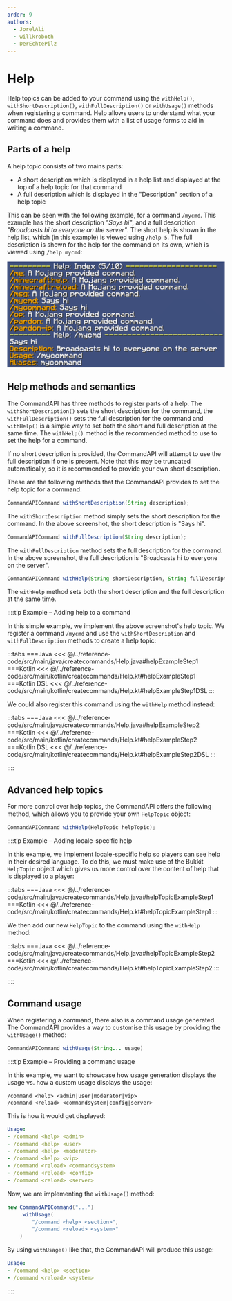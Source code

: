 ```yaml
---
order: 9
authors:
  - JorelAli
  - willkroboth
  - DerEchtePilz
---
```


# Help

Help topics can be added to your command using the `withHelp()`, `withShortDescription()`, `withFullDescription()` or `withUsage()` methods when registering a command. Help allows users to understand what your command does and provides them with a list of usage forms to aid in writing a command.

## Parts of a help

A help topic consists of two mains parts:

- A short description which is displayed in a help list and displayed at the top of a help topic for that command
- A full description which is displayed in the "Description" section of a help topic

This can be seen with the following example, for a command `/mycmd`. This example has the short description _"Says hi"_, and a full description _"Broadcasts hi to everyone on the server"_. The short help is shown in the help list, which (in this example) is viewed using `/help 5`. The full description is shown for the help for the command on its own, which is viewed using `/help mycmd`:

![help image](/images/help.png)

## Help methods and semantics

The CommandAPI has three methods to register parts of a help. The `withShortDescription()` sets the short description for the command, the `withFullDescription()` sets the full description for the command and `withHelp()` is a simple way to set both the short and full description at the same time. The `withHelp()` method is the recommended method to use to set the help for a command.

If no short description is provided, the CommandAPI will attempt to use the full description if one is present. Note that this may be truncated automatically, so it is recommended to provide your own short description.

These are the following methods that the CommandAPI provides to set the help topic for a command:

```java
CommandAPICommand withShortDescription(String description);
```

The `withShortDescription` method simply sets the short description for the command. In the above screenshot, the short description is "Says hi".

```java
CommandAPICommand withFullDescription(String description);
```

The `withFullDescription` method sets the full description for the command. In the above screenshot, the full description is "Broadcasts hi to everyone on the server".

```java
CommandAPICommand withHelp(String shortDescription, String fullDescription);
```

The `withHelp` method sets both the short description and the full description at the same time.

::::tip Example – Adding help to a command

In this simple example, we implement the above screenshot's help topic. We register a command `/mycmd` and use the `withShortDescription` and `withFullDescription` methods to create a help topic:

:::tabs
===Java
<<< @/../reference-code/src/main/java/createcommands/Help.java#helpExampleStep1
===Kotlin
<<< @/../reference-code/src/main/kotlin/createcommands/Help.kt#helpExampleStep1
===Kotlin DSL
<<< @/../reference-code/src/main/kotlin/createcommands/Help.kt#helpExampleStep1DSL
:::

We could also register this command using the `withHelp` method instead:

:::tabs
===Java
<<< @/../reference-code/src/main/java/createcommands/Help.java#helpExampleStep2
===Kotlin
<<< @/../reference-code/src/main/kotlin/createcommands/Help.kt#helpExampleStep2
===Kotlin DSL
<<< @/../reference-code/src/main/kotlin/createcommands/Help.kt#helpExampleStep2DSL
:::

::::

## Advanced help topics

For more control over help topics, the CommandAPI offers the following method, which allows you to provide your own `HelpTopic` object:

```java
CommandAPICommand withHelp(HelpTopic helpTopic);
```

::::tip Example – Adding locale-specific help

In this example, we implement locale-specific help so players can see help in their desired language. To do this, we must make use of the Bukkit `HelpTopic` object which gives us more control over the content of help that is displayed to a player:

:::tabs
===Java
<<< @/../reference-code/src/main/java/createcommands/Help.java#helpTopicExampleStep1
===Kotlin
<<< @/../reference-code/src/main/kotlin/createcommands/Help.kt#helpTopicExampleStep1
:::

We then add our new `HelpTopic` to the command using the `withHelp` method:

:::tabs
===Java
<<< @/../reference-code/src/main/java/createcommands/Help.java#helpTopicExampleStep2
===Kotlin
<<< @/../reference-code/src/main/kotlin/createcommands/Help.kt#helpTopicExampleStep2
:::

::::

## Command usage

When registering a command, there also is a command usage generated. The CommandAPI provides a way to customise this usage by providing the `withUsage()` method:

```java
CommandAPICommand withUsage(String... usage)
```

::::tip Example – Providing a command usage

In this example, we want to showcase how usage generation displays the usage vs. how a custom usage displays the usage:

```mccmd
/command <help> <admin|user|moderator|vip>
/command <reload> <commandsystem|config|server>
```

This is how it would get displayed:

```yaml
Usage:
- /command <help> <admin>
- /command <help> <user>
- /command <help> <moderator>
- /command <help> <vip>
- /command <reload> <commandsystem>
- /command <reload> <config>
- /command <reload> <server>
```

Now, we are implementing the `withUsage()` method:

```java
new CommandAPICommand("...")
    .withUsage(
        "/command <help> <section>",
        "/command <reload> <system>"
    )
```

By using `withUsage()` like that, the CommandAPI will produce this usage:

```yaml
Usage:
- /command <help> <section>
- /command <reload> <system>
```

::::